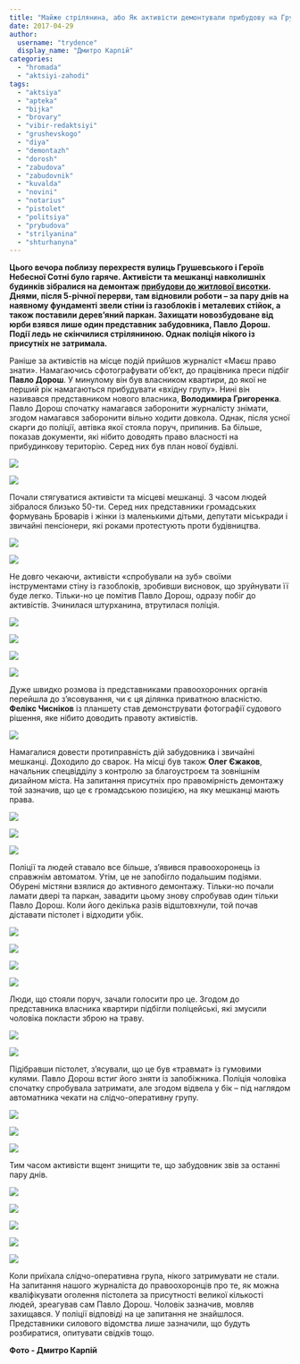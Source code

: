```yaml
---
title: "Майже стрілянина, або Як активісти демонтували прибудову на Грушевського, 3 – ФОТОРЕПОРТАЖ"
date: 2017-04-29
author: 
  username: "trydence"
  display_name: "Дмитро Карпій"
categories: 
  - "hromada"
  - "aktsiyi-zahodi"
tags: 
  - "aktsiya"
  - "apteka"
  - "bijka"
  - "brovary"
  - "vibir-redaktsiyi"
  - "grushevskogo"
  - "diya"
  - "demontazh"
  - "dorosh"
  - "zabudova"
  - "zabudovnik"
  - "kuvalda"
  - "novini"
  - "notarius"
  - "pistolet"
  - "politsiya"
  - "prybudova"
  - "strilyanina"
  - "shturhanyna"
---
```


**Цього вечора поблизу перехрестя вулиць Грушевського і Героїв Небесної Сотні було гаряче. Активісти та мешканці навколишніх будинків зібралися на демонтаж [прибудови до житлової висотки](https://mpz.brovary.org/sogodni-klychut-prybraty-na-mistsi-vidnovlenogo-budivnytstva-po-vul-grushevskogo-3/). Днями, після 5-річної перерви, там відновили роботи – за пару днів на наявному фундаменті звели стіни із газоблоків і металевих стійок, а також поставили дерев’яний паркан. Захищати новозбудоване від юрби взявся лише один представник забудовника, Павло Дорош. Події ледь не скінчилися стріляниною. Однак поліція нікого із присутніх не затримала.**

Раніше за активістів на місце подій прийшов журналіст «Маєш право знати». Намагаючись сфотографувати об’єкт, до працівника преси підбіг **Павло Дорош**. У минулому він був власником квартири, до якої не перший рік намагаються прибудувати «вхідну групу». Нині він називався представником нового власника, **Володимира Григоренка**. Павло Дорош спочатку намагався заборонити журналісту знімати, згодом намагався заборонити вільно ходити довкола. Однак, після усної скарги до поліції, автівка якої стояла поруч, припинив. Ба більше, показав документи, які нібито доводять право власності на прибудинкову територію. Серед них був план нової будівлі.

[![](https://mpz.brovary.org/wp-content/uploads/2017/04/Demontazh-Grushevskogo-3_00018.jpg)](https://mpz.brovary.org/wp-content/uploads/2017/04/Demontazh-Grushevskogo-3_00018.jpg)

[![](https://mpz.brovary.org/wp-content/uploads/2017/04/Demontazh-Grushevskogo-3_00011.jpg)](https://mpz.brovary.org/wp-content/uploads/2017/04/Demontazh-Grushevskogo-3_00011.jpg)

Почали стягуватися активісти та місцеві мешканці. З часом людей зібралося близько 50-ти. Серед них представники громадських формувань Броварів і жінки із маленькими дітьми, депутати міськради і звичайні пенсіонери, які роками протестують проти будівництва.

[![](https://mpz.brovary.org/wp-content/uploads/2017/04/Demontazh-Grushevskogo-3_00021.jpg)](https://mpz.brovary.org/wp-content/uploads/2017/04/Demontazh-Grushevskogo-3_00021.jpg)

[![](https://mpz.brovary.org/wp-content/uploads/2017/04/Demontazh-Grushevskogo-3_00025.jpg)](https://mpz.brovary.org/wp-content/uploads/2017/04/Demontazh-Grushevskogo-3_00025.jpg)

Не довго чекаючи, активісти «спробували на зуб» своїми інструментами стіну із газоблоків, зробивши висновок, що зруйнувати її буде легко. Тільки-но це помітив Павло Дорош, одразу побіг до активістів. Зчинилася штурханина, втрутилася поліція.

[![](https://mpz.brovary.org/wp-content/uploads/2017/04/Demontazh-Grushevskogo-3_00030.jpg)](https://mpz.brovary.org/wp-content/uploads/2017/04/Demontazh-Grushevskogo-3_00030.jpg)

[![](https://mpz.brovary.org/wp-content/uploads/2017/04/Demontazh-Grushevskogo-3_00035.jpg)](https://mpz.brovary.org/wp-content/uploads/2017/04/Demontazh-Grushevskogo-3_00035.jpg)

[![](https://mpz.brovary.org/wp-content/uploads/2017/04/Demontazh-Grushevskogo-3_00056.jpg)](https://mpz.brovary.org/wp-content/uploads/2017/04/Demontazh-Grushevskogo-3_00056.jpg)

[![](https://mpz.brovary.org/wp-content/uploads/2017/04/Demontazh-Grushevskogo-3_00071.jpg)](https://mpz.brovary.org/wp-content/uploads/2017/04/Demontazh-Grushevskogo-3_00071.jpg)

Дуже швидко розмова із представниками правоохоронних органів перейшла до з’ясовування, чи є ця ділянка приватною власністю. **Фелікс Чисніков** із планшету став демонструвати фотографії судового рішення, яке нібито доводить правоту активістів.

[![](https://mpz.brovary.org/wp-content/uploads/2017/04/Demontazh-Grushevskogo-3_00072.jpg)](https://mpz.brovary.org/wp-content/uploads/2017/04/Demontazh-Grushevskogo-3_00072.jpg)

Намагалися довести протиправність дій забудовника і звичайні мешканці. Доходило до сварок. На місці був також **Олег Єжаков**, начальник спецвідділу з контролю за благоустроєм та зовнішнім дизайном міста. На запитання присутніх про правомірність демонтажу той зазначив, що це є громадською позицією, на яку мешканці мають права.

[![](https://mpz.brovary.org/wp-content/uploads/2017/04/Demontazh-Grushevskogo-3_00091.jpg)](https://mpz.brovary.org/wp-content/uploads/2017/04/Demontazh-Grushevskogo-3_00091.jpg)

[![](https://mpz.brovary.org/wp-content/uploads/2017/04/Demontazh-Grushevskogo-3_00103.jpg)](https://mpz.brovary.org/wp-content/uploads/2017/04/Demontazh-Grushevskogo-3_00103.jpg)

[![](https://mpz.brovary.org/wp-content/uploads/2017/04/Demontazh-Grushevskogo-3_00094.jpg)](https://mpz.brovary.org/wp-content/uploads/2017/04/Demontazh-Grushevskogo-3_00094.jpg)

Поліції та людей ставало все більше, з’явився правоохоронець із справжнім автоматом. Утім, це не запобігло подальшим подіями. Обурені містяни взялися до активного демонтажу. Тільки-но почали ламати двері та паркан, завадити цьому знову спробував один тільки Павло Дорош. Коли його декілька разів відштовхнули, той почав діставати пістолет і відходити убік.

[![](https://mpz.brovary.org/wp-content/uploads/2017/04/Demontazh-Grushevskogo-3_00122.jpg)](https://mpz.brovary.org/wp-content/uploads/2017/04/Demontazh-Grushevskogo-3_00122.jpg)

[![](https://mpz.brovary.org/wp-content/uploads/2017/04/Demontazh-Grushevskogo-3_00124.jpg)](https://mpz.brovary.org/wp-content/uploads/2017/04/Demontazh-Grushevskogo-3_00128.jpg)

[![](https://mpz.brovary.org/wp-content/uploads/2017/04/Demontazh-Grushevskogo-3_00128.jpg)](https://mpz.brovary.org/wp-content/uploads/2017/04/Demontazh-Grushevskogo-3_00128.jpg)

[![](https://mpz.brovary.org/wp-content/uploads/2017/04/Demontazh-Grushevskogo-3_00133.jpg)](https://mpz.brovary.org/wp-content/uploads/2017/04/Demontazh-Grushevskogo-3_00133.jpg)

Люди, що стояли поруч, зачали голосити про це. Згодом до представника власника квартири підбігли поліцейські, які змусили чоловіка покласти зброю на траву.

[![](https://mpz.brovary.org/wp-content/uploads/2017/04/Demontazh-Grushevskogo-3_00141.jpg)](https://mpz.brovary.org/wp-content/uploads/2017/04/Demontazh-Grushevskogo-3_00141.jpg)

[![](https://mpz.brovary.org/wp-content/uploads/2017/04/Demontazh-Grushevskogo-3_00143.jpg)](https://mpz.brovary.org/wp-content/uploads/2017/04/Demontazh-Grushevskogo-3_00143.jpg)

Підібравши пістолет, з’ясували, що це був «травмат» із гумовими кулями. Павло Дорош встиг його зняти із запобіжника. Поліція чоловіка спочатку спробувала затримати, але згодом відвела у бік – під наглядом автоматника чекати на слідчо-оперативну групу.

[![](https://mpz.brovary.org/wp-content/uploads/2017/04/Demontazh-Grushevskogo-3_00169.jpg)](https://mpz.brovary.org/wp-content/uploads/2017/04/Demontazh-Grushevskogo-3_00169.jpg)

[![](https://mpz.brovary.org/wp-content/uploads/2017/04/Demontazh-Grushevskogo-3_00152.jpg)](https://mpz.brovary.org/wp-content/uploads/2017/04/Demontazh-Grushevskogo-3_00152.jpg)

[![](https://mpz.brovary.org/wp-content/uploads/2017/04/Demontazh-Grushevskogo-3_00278.jpg)](https://mpz.brovary.org/wp-content/uploads/2017/04/Demontazh-Grushevskogo-3_00278.jpg)

Тим часом активісти вщент знищити те, що забудовник звів за останні пару днів.

[![](https://mpz.brovary.org/wp-content/uploads/2017/04/Demontazh-Grushevskogo-3_00187.jpg)](https://mpz.brovary.org/wp-content/uploads/2017/04/Demontazh-Grushevskogo-3_00187.jpg)

[![](https://mpz.brovary.org/wp-content/uploads/2017/04/Demontazh-Grushevskogo-3_00199.jpg)](https://mpz.brovary.org/wp-content/uploads/2017/04/Demontazh-Grushevskogo-3_00199.jpg)

[![](https://mpz.brovary.org/wp-content/uploads/2017/04/Demontazh-Grushevskogo-3_00232.jpg)](https://mpz.brovary.org/wp-content/uploads/2017/04/Demontazh-Grushevskogo-3_00232.jpg)

[![](https://mpz.brovary.org/wp-content/uploads/2017/04/Demontazh-Grushevskogo-3_00250.jpg)](https://mpz.brovary.org/wp-content/uploads/2017/04/Demontazh-Grushevskogo-3_00250.jpg)

[![](https://mpz.brovary.org/wp-content/uploads/2017/04/Demontazh-Grushevskogo-3_00264.jpg)](https://mpz.brovary.org/wp-content/uploads/2017/04/Demontazh-Grushevskogo-3_00264.jpg)

Коли приїхала слідчо-оперативна група, нікого затримувати не стали. На запитання нашого журналіста до правоохоронців про те, як можна кваліфікувати оголення пістолета за присутності великої кількості людей, зреагував сам Павло Дорош. Чоловік зазначив, мовляв захищався. У поліції відповіді на це запитання не знайшлося. Представники силового відомства лише зазначили, що будуть розбиратися, опитувати свідків тощо.

**Фото - Дмитро Карпій**

